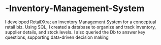 # -Inventory-Management-System
 I developed RetailXtra; an Inventory Management System for a conceptual retail biz. Using SQL, I created a database to organize and track inventory, supplier details, and stock levels. I also queried the Db to answer key questions, supporting data-driven decision making
